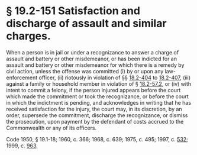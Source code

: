 # § 19.2-151 Satisfaction and discharge of assault and similar charges.

<p>When a person is in jail or under a recognizance to answer a charge of assault and battery or other misdemeanor, or has been indicted for an assault and battery or other misdemeanor for which there is a remedy by civil action, unless the offense was committed (i) by or upon any law-enforcement officer, (ii) riotously in violation of §§ <a href='http://law.lis.virginia.gov/vacode/18.2-404/'>18.2-404</a> to <a href='http://law.lis.virginia.gov/vacode/18.2-407/'>18.2-407</a>, (iii) against a family or household member in violation of § <a href='http://law.lis.virginia.gov/vacode/18.2-57.2/'>18.2-57.2</a>, or (iv) with intent to commit a felony, if the person injured appears before the court which made the commitment or took the recognizance, or before the court in which the indictment is pending, and acknowledges in writing that he has received satisfaction for the injury, the court may, in its discretion, by an order, supersede the commitment, discharge the recognizance, or dismiss the prosecution, upon payment by the defendant of costs accrued to the Commonwealth or any of its officers.</p><p>Code 1950, § 19.1-18; 1960, c. 366; 1968, c. 639; 1975, c. 495; 1997, c. <a href='http://lis.virginia.gov/cgi-bin/legp604.exe?971+ful+CHAP0532'>532</a>; 1999, c. <a href='http://lis.virginia.gov/cgi-bin/legp604.exe?991+ful+CHAP0963'>963</a>.</p>